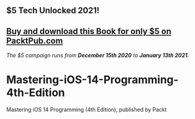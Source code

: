 ## $5 Tech Unlocked 2021!
[Buy and download this Book for only $5 on PacktPub.com](https://www.packtpub.com/product/mastering-ios-14-programming-fourth-edition/9781838822842)
-----
*The $5 campaign         runs from __December 15th 2020__ to __January 13th 2021.__*

# Mastering-iOS-14-Programming-4th-Edition
Mastering iOS 14 Programming (4th Edition), published by Packt
